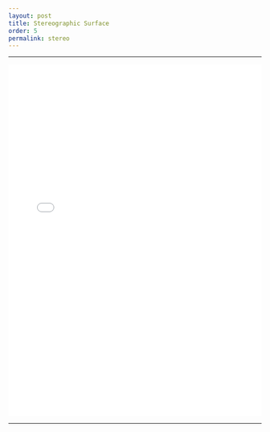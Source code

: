 ```yaml
---
layout: post
title: Stereographic Surface
order: 5
permalink: stereo
---
```




<hr>
<iframe src="{{site.baseurl}}/visuals/stereo.html" width="100%" height="700px" seamless frameBorder="0" scrolling="no"></iframe>
<hr>